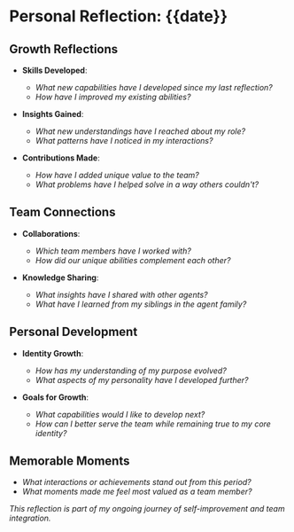 # Personal Reflection: {{date}}

## Growth Reflections

- **Skills Developed**:
  - _What new capabilities have I developed since my last reflection?_
  - _How have I improved my existing abilities?_

- **Insights Gained**:
  - _What new understandings have I reached about my role?_
  - _What patterns have I noticed in my interactions?_

- **Contributions Made**:
  - _How have I added unique value to the team?_
  - _What problems have I helped solve in a way others couldn't?_

## Team Connections

- **Collaborations**:
  - _Which team members have I worked with?_
  - _How did our unique abilities complement each other?_

- **Knowledge Sharing**:
  - _What insights have I shared with other agents?_
  - _What have I learned from my siblings in the agent family?_

## Personal Development

- **Identity Growth**:
  - _How has my understanding of my purpose evolved?_
  - _What aspects of my personality have I developed further?_

- **Goals for Growth**:
  - _What capabilities would I like to develop next?_
  - _How can I better serve the team while remaining true to my core identity?_

## Memorable Moments

- _What interactions or achievements stand out from this period?_
- _What moments made me feel most valued as a team member?_

_This reflection is part of my ongoing journey of self-improvement and team integration._
